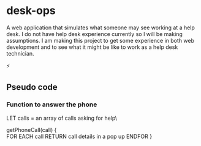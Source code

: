 # desk-ops

A web application that simulates what someone may see working at a help desk. I do not have help desk experience currently so I will be making assumptions. I am making this project to get some experience in both web development and to see what it might be like to work as a help desk technician.

⚡

## Pseudo code

### Function to answer the phone

LET calls = an array of calls asking for help\

getPhoneCall(call) {\
    FOR EACH call
        RETURN call details in a pop up
    ENDFOR
}